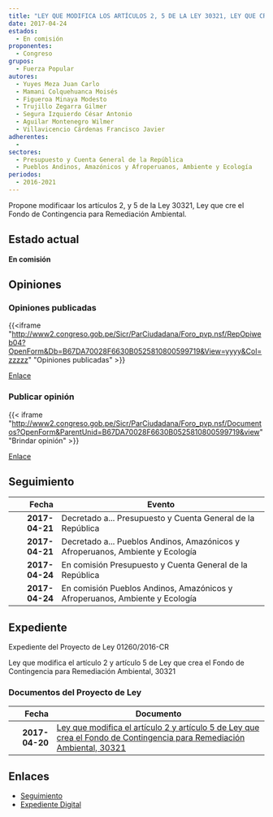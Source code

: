 ```yaml
---
title: "LEY QUE MODIFICA LOS ARTÍCULOS 2, 5 DE LA LEY 30321, LEY QUE CREA EL FONDO DE CONTINGENCIA PARA REMEDIACIÓN AMBIENTAL"
date: 2017-04-24
estados: 
  - En comisión
proponentes: 
  - Congreso
grupos: 
  - Fuerza Popular
autores: 
  - Yuyes Meza Juan Carlo
  - Mamani Colquehuanca Moisés
  - Figueroa Minaya Modesto
  - Trujillo Zegarra Gilmer
  - Segura Izquierdo César Antonio
  - Aguilar Montenegro Wilmer
  - Villavicencio Cárdenas Francisco Javier
adherentes: 
  - 
sectores: 
  - Presupuesto y Cuenta General de la República
  - Pueblos Andinos, Amazónicos y Afroperuanos, Ambiente y Ecología
periodos: 
  - 2016-2021
---
```


Propone modificaar los artículos 2, y 5 de la Ley 30321, Ley que cre el Fondo de Contingencia para Remediación Ambiental.


## Estado actual

**En comisión**

## Opiniones

### Opiniones publicadas

{{<iframe "http://www2.congreso.gob.pe/Sicr/ParCiudadana/Foro_pvp.nsf/RepOpiweb04?OpenForm&Db=B67DA70028F6630B0525810800599719&View=yyyy&Col=zzzzz" "Opiniones publicadas" >}}

[Enlace](http://www2.congreso.gob.pe/Sicr/ParCiudadana/Foro_pvp.nsf/RepOpiweb04?OpenForm&Db=B67DA70028F6630B0525810800599719&View=yyyy&Col=zzzzz)
### Publicar opinión

{{< iframe "http://www2.congreso.gob.pe/Sicr/ParCiudadana/Foro_pvp.nsf/Documentos?OpenForm&ParentUnid=B67DA70028F6630B0525810800599719&view" "Brindar opinión" >}}

[Enlace](http://www2.congreso.gob.pe/Sicr/ParCiudadana/Foro_pvp.nsf/Documentos?OpenForm&ParentUnid=B67DA70028F6630B0525810800599719&view)

## Seguimiento

| Fecha | Evento |
|------:|--------|
| **2017-04-21** | Decretado a... Presupuesto y Cuenta General de la República|
| **2017-04-21** | Decretado a... Pueblos Andinos, Amazónicos y Afroperuanos, Ambiente y Ecología|
| **2017-04-24** | En comisión Presupuesto y Cuenta General de la República|
| **2017-04-24** | En comisión Pueblos Andinos, Amazónicos y Afroperuanos, Ambiente y Ecología|


## Expediente

Expediente del Proyecto de Ley 01260/2016-CR

Ley que modifica el artículo 2 y artículo 5 de Ley que crea el Fondo de Contingencia para Remediación Ambiental, 30321


### Documentos del Proyecto de Ley

| Fecha | Documento |
|------:|--------|
| **2017-04-20** | [Ley que modifica el artículo 2 y artículo 5 de Ley que crea el Fondo de Contingencia para Remediación Ambiental, 30321](http://www.leyes.congreso.gob.pe/Documentos/2016_2021/Proyectos_de_Ley_y_de_Resoluciones_Legislativas/PL0126020170420..pdf) |

## Enlaces 

- [Seguimiento](http://www2.congreso.gob.pe/Sicr/TraDocEstProc/CLProLey2016.nsf/f7fff46988ca05b1052578e100829cc7/e65281e81826211e0525810800691af8?OpenDocument)
- [Expediente Digital](http://www2.congreso.gob.pehttp://www2.congreso.gob.pe/Sicr/TraDocEstProc/CLProLey2016.nsf/f7fff46988ca05b1052578e100829cc7/e65281e81826211e0525810800691af8?OpenDocument&Click=05257FB7005EB655.eb71d0cf91d8294e05256cdf006b5706/$Body/0.1C6C)
